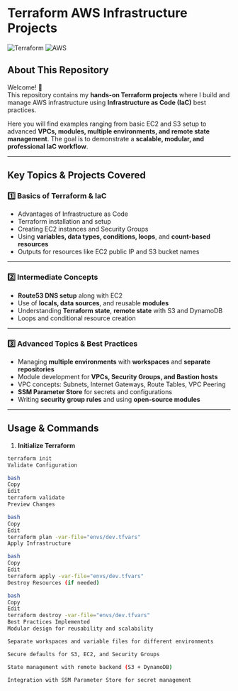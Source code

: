 # Terraform AWS Infrastructure Projects

![Terraform](https://img.shields.io/badge/Terraform-1.5.0-blue)
![AWS](https://img.shields.io/badge/AWS-Provider-orange)

## About This Repository
Welcome! 👋  
This repository contains my **hands-on Terraform projects** where I build and manage AWS infrastructure using **Infrastructure as Code (IaC)** best practices.  

Here you will find examples ranging from basic EC2 and S3 setup to advanced **VPCs, modules, multiple environments, and remote state management**. The goal is to demonstrate a **scalable, modular, and professional IaC workflow**.

---

## Key Topics & Projects Covered

### 1️⃣ Basics of Terraform & IaC
- Advantages of Infrastructure as Code  
- Terraform installation and setup  
- Creating EC2 instances and Security Groups  
- Using **variables, data types, conditions, loops**, and **count-based resources**  
- Outputs for resources like EC2 public IP and S3 bucket names  


---

### 2️⃣ Intermediate Concepts
- **Route53 DNS setup** along with EC2  
- Use of **locals, data sources**, and reusable **modules**  
- Understanding **Terraform state**, **remote state** with S3 and DynamoDB  
- Loops and conditional resource creation  


---

### 3️⃣ Advanced Topics & Best Practices
- Managing **multiple environments** with **workspaces** and **separate repositories**  
- Module development for **VPCs, Security Groups, and Bastion hosts**  
- VPC concepts: Subnets, Internet Gateways, Route Tables, VPC Peering  
- **SSM Parameter Store** for secrets and configurations  
- Writing **security group rules** and using **open-source modules**  




---

## Usage & Commands

1. **Initialize Terraform**
```bash
terraform init
Validate Configuration

bash
Copy
Edit
terraform validate
Preview Changes

bash
Copy
Edit
terraform plan -var-file="envs/dev.tfvars"
Apply Infrastructure

bash
Copy
Edit
terraform apply -var-file="envs/dev.tfvars"
Destroy Resources (if needed)

bash
Copy
Edit
terraform destroy -var-file="envs/dev.tfvars"
Best Practices Implemented
Modular design for reusability and scalability

Separate workspaces and variable files for different environments

Secure defaults for S3, EC2, and Security Groups

State management with remote backend (S3 + DynamoDB)

Integration with SSM Parameter Store for secret management

